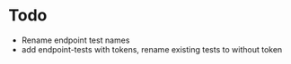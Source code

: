 # Todo

- Rename endpoint test names
- add endpoint-tests with tokens, rename existing tests to without token
